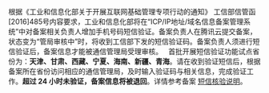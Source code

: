 根据《工业和信息化部关于开展互联网基础管理专项行动的通知》 工信部信管函[2016]485号内容要求，工业和信息化部将在“ICP/IP地址/域名信息备案管理系统”中对备案相关负责人增加手机号码短信验证。备案负责人在腾讯云提交备案，状态变为“管局审核中”时，将收到工信部下发的短信验证码。备案负责人须进行短信验证后，备案信息才能被通信管理局受理审核。  
首批开展短信验证功能试点省份为：**天津、甘肃、西藏、宁夏、海南、新疆、青海**。请在收到验证短信后，根据备案所在省份访问相应的通信管理局，及时输入验证码与相关信息，完成验证工作。**超过 24 小时未验证，备案信息将被退回**。详情参考备案 [短信核验说明](https://cloud.tencent.com/document/product/243/13435)。
